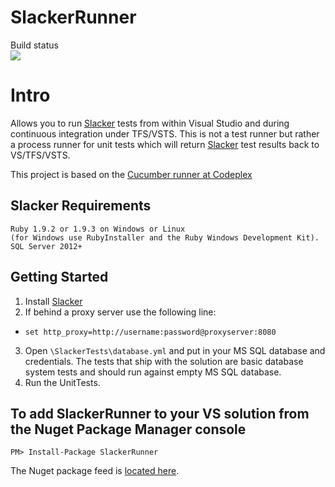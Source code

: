 # SlackerRunner

Build status  
<a href="https://deloitte-fintech.visualstudio.com/Solvas/Global/_build?definitionId=1">
<img src="https://deloitte-fintech.visualstudio.com/_apis/public/build/definitions/72411e9a-cff7-4db7-aa10-5937f1785cc2/1/badge"/>
</a>

Intro
============
Allows you to run [Slacker](https://github.com/vassilvk/slacker) tests from within Visual Studio and during continuous integration under TFS/VSTS.  This is not a test runner but rather a process runner for unit tests which will return [Slacker](https://github.com/vassilvk/slacker) test results back to VS/TFS/VSTS.

This project is based on the [Cucumber runner at Codeplex](https://cukesfortfs.codeplex.com/)

Slacker Requirements
------------
    Ruby 1.9.2 or 1.9.3 on Windows or Linux
    (for Windows use RubyInstaller and the Ruby Windows Development Kit).
    SQL Server 2012+


Getting Started
------------

1. Install [Slacker](https://github.com/vassilvk/slacker/wiki/Installation "Slacker Installation and Requirements")
2. If behind a proxy server use the following line:
  * `set http_proxy=http://username:password@proxyserver:8080`
3. Open `\SlackerTests\database.yml` and put in your MS SQL database and credentials. The tests that ship with the solution are basic database system tests and should run against empty MS SQL database.
4. Run the UnitTests.  


  

To add SlackerRunner to your VS solution from the Nuget Package Manager console
------------
`PM> Install-Package SlackerRunner`  

The Nuget package feed is [located here](https://www.nuget.org/packages/SlackerRunner/).


